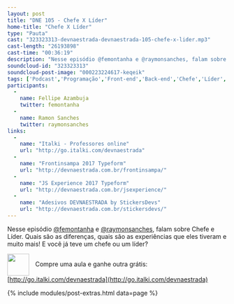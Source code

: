 ```yaml
---
layout: post
title: "DNE 105 - Chefe X Líder"
home-title: "Chefe X Líder"
type: "Pauta"
cast: "323323313-devnaestrada-devnaestrada-105-chefe-x-lider.mp3"
cast-length: "26193898"
cast-time: "00:36:19"
description: "Nesse episódio @femontanha e @raymonsanches, falam sobre Chefe e Líder. Quais são as diferenças, quais são as experiências que eles tiveram e muito mais! E você já teve um chefe ou um líder?"
soundcloud-id: "323323313"
soundcloud-post-image: "000223224617-keqeik"
tags: ['Podcast','Programação','Front-end','Back-end','Chefe','Líder','ReactJS','Entrevista']
participants:
  -
    name: Fellipe Azambuja
    twitter: femontanha
  -
    name: Ramon Sanches
    twitter: raymonsanches
links:
  -
    name: "Italki - Professores online"
    url: "http://go.italki.com/devnaestrada"
  -
    name: "Frontinsampa 2017 Typeform"
    url: "http://devnaestrada.com.br/frontinsampa/"
  -
    name: "JS Experience 2017 Typeform"
    url: "http://devnaestrada.com.br/jsexperience/"
  -
    name: "Adesivos DEVNAESTRADA by StickersDevs"
    url: "http://devnaestrada.com.br/stickersdevs/"
---
```


Nesse episódio [@femontanha](http://twitter.com/femontanha) e [@raymonsanches](http://twitter.com/raymonsanches), falam sobre Chefe e Líder. Quais são as diferenças, quais são as experiências que eles tiveram e muito mais! E você já teve um chefe ou um líder?

<img src="http://www.italki.com/static/svg/landing-logo.svg" width="50" style="vertical-align:middle; margin-right: 10px" /> Compre uma aula e ganhe outra grátis: [http://go.italki.com/devnaestrada](http://go.italki.com/devnaestrada)

{% include modules/post-extras.html data=page %}
